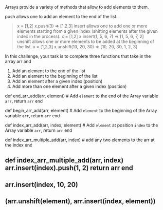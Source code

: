Arrays provide a variety of methods that allow to add elements to them.

push allows one to add an element to the end of the list.
 >x = [1,2]
 >x.push(3)
 => [1,2,3]
insert allows one to add one or more elements starting from a given index (shifting elements after the given index in the process).
 >x = [1,2]
 >x.insert(1, 5, 6, 7)
 => [1, 5, 6, 7, 2]
unshift allows one or more elements to be added at the beginning of the list.
 >x = [1,2,3]
 >x.unshift(10, 20, 30)
 => [10, 20, 30, 1, 2, 3]

In this challenge, your task is to complete three functions that take in the array arr and

1.  Add an element to the end of the list
2.  Add an element to the beginning of the list
3.  Add an element after a given index (position)
4.  Add more than one element after a given index (position)

def end_arr_add(arr, element)
    # Add `element` to the end of the Array variable `arr`, return `arr`
end

def begin_arr_add(arr, element)
    # Add `element` to the beginning of the Array variable `arr`, return `arr`
end

def index_arr_add(arr, index, element)
    # Add `element` at position `index` to the Array variable `arr`, return `arr`
end

def index_arr_multiple_add(arr, index)
    # add any two elements to the arr at the index
end

## def index_arr_multiple_add(arr, index) arr.insert(index).push(1, 2) return arr end

## arr.insert(index, 10, 20)

## (arr.unshift(element), arr.insert(index, element))
